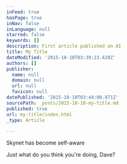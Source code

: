 ```yaml
---
inFeed: true
hasPage: true
inNav: false
inLanguage: null
starred: false
keywords: []
description: First article published on AI
title: My Title
dateModified: '2015-10-10T03:39:23.420Z'
authors: []
publisher:
  name: null
  domain: null
  url: null
  favicon: null
datePublished: '2015-10-10T03:44:00.871Z'
sourcePath: _posts/2015-10-10-my-title.md
published: true
url: my-title/index.html
_type: Article

---
```

Skynet has become self-aware

Just what do you think you're doing, Dave?